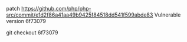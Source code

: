 patch https://github.com/php/php-src/commit/e1d2f86a41aa49b9425f84518dd541f599abde83
Vulnerable version 6f73079

git checkout 6f73079